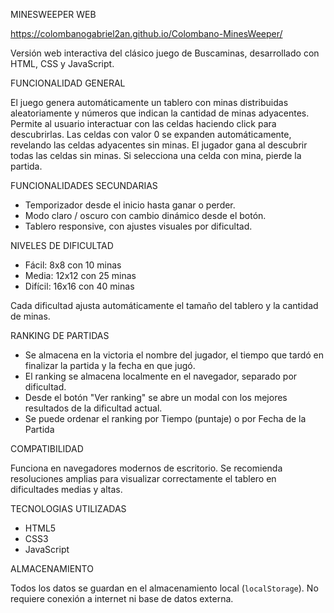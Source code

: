 MINESWEEPER WEB

https://colombanogabriel2an.github.io/Colombano-MinesWeeper/

Versión web interactiva del clásico juego de Buscaminas, desarrollado con HTML, CSS y JavaScript.

FUNCIONALIDAD GENERAL 

El juego genera automáticamente un tablero con minas distribuidas aleatoriamente y números que indican la cantidad de minas adyacentes. Permite al usuario interactuar con las celdas haciendo click para descubrirlas. Las celdas con valor 0 se expanden automáticamente, revelando las celdas adyacentes sin minas. El jugador gana al descubrir todas las celdas sin minas. Si selecciona una celda con mina, pierde la partida.

FUNCIONALIDADES SECUNDARIAS

- Temporizador desde el inicio hasta ganar o perder.
- Modo claro / oscuro con cambio dinámico desde el botón.
- Tablero responsive, con ajustes visuales por dificultad.

NIVELES DE DIFICULTAD 

- Fácil: 8x8 con 10 minas
- Media: 12x12 con 25 minas
- Difícil: 16x16 con 40 minas

Cada dificultad ajusta automáticamente el tamaño del tablero y la cantidad de minas.

RANKING DE PARTIDAS

- Se almacena en la victoria el nombre del jugador, el tiempo que tardó en finalizar la partida y la fecha en que jugó.
- El ranking se almacena localmente en el navegador, separado por dificultad.
- Desde el botón "Ver ranking" se abre un modal con los mejores resultados de la dificultad actual.
- Se puede ordenar el ranking por Tiempo (puntaje) o por Fecha de la Partida

COMPATIBILIDAD 

Funciona en navegadores modernos de escritorio. Se recomienda resoluciones amplias para visualizar correctamente el tablero en dificultades medias y altas.

TECNOLOGIAS UTILIZADAS 

- HTML5
- CSS3
- JavaScript

ALMACENAMIENTO 

Todos los datos se guardan en el almacenamiento local (`localStorage`). No requiere conexión a internet ni base de datos externa.
